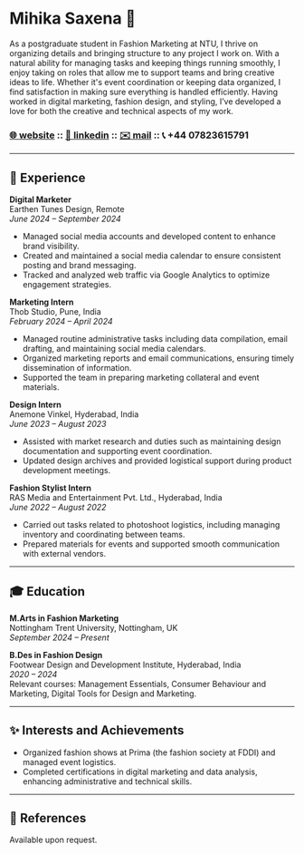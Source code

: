 # **Mihika Saxena** 💃

As a postgraduate student in Fashion Marketing at NTU, I thrive on organizing details and bringing structure to any project I work on. With a natural ability for managing tasks and keeping things running smoothly, I enjoy taking on roles that allow me to support teams and bring creative ideas to life. Whether it's event coordination or keeping data organized, I find satisfaction in making sure everything is handled efficiently. Having worked in digital marketing, fashion design, and styling, I’ve developed a love for both the creative and technical aspects of my work. 

### [🌐 website](https://mihikas.com/) :: [💼 linkedin](https://www.linkedin.com/in/mihikas) :: [✉️ mail](mailto:hello@mihikas.com) :: 📞 +44 07823615791

---

## **💼 Experience**

**Digital Marketer**  
Earthen Tunes Design, Remote  
_June 2024 – September 2024_  
- Managed social media accounts and developed content to enhance brand visibility.  
- Created and maintained a social media calendar to ensure consistent posting and brand messaging.  
- Tracked and analyzed web traffic via Google Analytics to optimize engagement strategies.  

**Marketing Intern**  
Thob Studio, Pune, India  
_February 2024 – April 2024_  
- Managed routine administrative tasks including data compilation, email drafting, and maintaining social media calendars.  
- Organized marketing reports and email communications, ensuring timely dissemination of information.  
- Supported the team in preparing marketing collateral and event materials.

**Design Intern**  
Anemone Vinkel, Hyderabad, India  
_June 2023 – August 2023_  
- Assisted with market research and duties such as maintaining design documentation and supporting event coordination.  
- Updated design archives and provided logistical support during product development meetings.

**Fashion Stylist Intern**  
RAS Media and Entertainment Pvt. Ltd., Hyderabad, India  
_June 2022 – August 2022_  
- Carried out tasks related to photoshoot logistics, including managing inventory and coordinating between teams.  
- Prepared materials for events and supported smooth communication with external vendors.

---

## **🎓 Education**

**M.Arts in Fashion Marketing**  
Nottingham Trent University, Nottingham, UK  
_September 2024 – Present_  

**B.Des in Fashion Design**  
Footwear Design and Development Institute, Hyderabad, India  
_2020 – 2024_  
Relevant courses: Management Essentials, Consumer Behaviour and Marketing, Digital Tools for Design and Marketing.

---

## **✨ Interests and Achievements**  
- Organized fashion shows at Prima (the fashion society at FDDI) and managed event logistics.  
- Completed certifications in digital marketing and data analysis, enhancing administrative and technical skills.  

---

## **📜 References**  
Available upon request.
